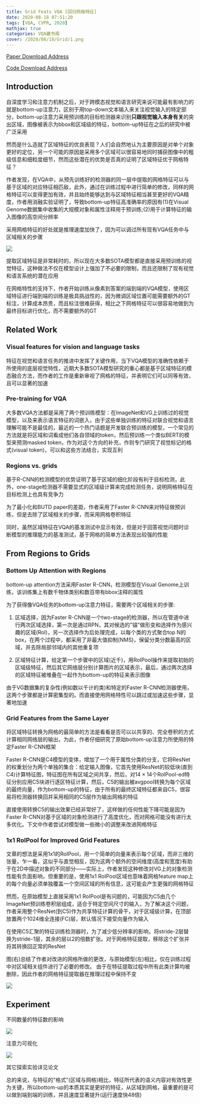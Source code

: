 ```yaml
---
title: Grid Feats VQA [回归网格特征]
date: 2020-08-18 07:51:20
tags: [VQA, CVPR, 2020]
mathjax: true
categories: VQA藏书阁
cover: /2020/08/18/Grid/1.png
---
```

[Paper Download Address](https://arxiv.org/abs/2001.03615)

[Code Download Address](https://github.com/facebookresearch/grid-feats-vqa)

## Introduction

自深度学习和注意力机制之后，对于跨模态视觉和语言研究来说可能最有影响力的就是bottom-up注意力，区别于用top-down文本输入来关注视觉输入的特定部分，bottom-up注意力采用预训练的目标检测器来识别**只跟视觉输入本身有关**的突出区域，图像被表示为bbox和区域级的特征，bottom-up特征在之后的研究中被广泛采用

然而是什么造就了区域特征的优良表现？人们会自然地认为主要原因是对单个对象更好的定位，另一个可能的原因是采用多个区域可以很容易地同时捕获图像中的粗级信息和细粒度细节，然而这些潜在的优势是否真的证明了区域特征优于网格特征？

作者发现，在VQA中，从预先训练好的检测器的同一层中提取的网格特征可以与基于区域的对应特征相匹敌，此外，通过在训练过程中进行简单的修改，同样的网格特征可以变得更加有效，并且始终能够达到与区域特征相当甚至更好的VQA精度，作者用消融实验证明了，导致bottom-up特征高准确率的原因有(1)在Visual Genome数据集中收集的大规模对象和属性注释用于预训练;(2)用于计算特征的输入图像的高空间分辨率

采用网格特征的好处就是推理速度加快了，因为可以调过所有现有VQA任务中与区域相关的步骤

![](1.png)

提取区域特征是非常耗时的，所以现在大多数SOTA模型都是直接采用预训练的视觉特征，这种做法不仅在模型设计上强加了不必要的限制，而且还限制了现有视觉和语言系统的潜在应用

在网格特性的支持下，作者开始训练从像素到答案的端到端的VQA模型，使用区域特征进行端到端的训练是极具挑战性的，因为微调区域位置可能需要额外的GT标注，计算成本昂贵，而且标注很难获得，相比之下网格特征可以很容易地做到为最终目标进行优化，而不需要额外的GT

## Related Work

### Visual features for vision and language tasks

特征在视觉和语言任务的推进中发挥了关键作用，当下VQA模型的准确性依赖于所使用的底层视觉特性，近期大多数SOTA模型研究的重心都是基于区域特征的模态融合方法，而作者的工作是重新审视了网格的特征，并表明它们可以同等有效，且可以显著的加速

### Pre-training for VQA

大多数VQA方法都是采用了两个预训练模型：在ImageNet和VG上训练过的视觉模型，以及来表示语言特征的词嵌入，由于这些单独训练的特征对联合视觉和语言理解可能不是最佳的，最近的一个热门话题是开发联合预训练的模型，一个常见的方法就是将区域和词看成他们各自领域的token，然后预训练一个类似BERT的模型来预测masked token，作为对这个方向的补充，作则专门研究了视觉标记的格式(visual token)，可以和这些方法结合，实现互利

### Regions vs. grids

基于R-CNN的检测模型的优势证明了基于区域的细化阶段有利于目标检测，此外，one-stage检测器不需要显式的区域级计算来完成检测任务，说明网格特征在目标检测上也具有竞争力

为了最小化和BUTD paper的差距，作者采用了Faster R-CNN来对特征做预训练，但是去除了区域相关的步骤，而采用网格卷积特征

同时，虽然区域特征在VQA的基准测试中显示有效，但是对于回答视觉问题时诊断模型的推理能力的基准测试，基于网格的简单方法表现出较强的性能

## From Regions to Grids

### Bottom Up Attention with Regions

bottom-up attention方法采用Faster R-CNN，检测模型在Visual Genome上训练，该训练集上有数千物体类别和数百带有bbox注释的属性

为了获得像VQA任务的bottom-up注意力特征，需要两个区域相关的步骤:

1. 区域选择，因为Faster R-CNN是一个two-stage的检测器，所以在管道中进行两次区域选择，第一次是通过RPN，其对候选的"锚"做形变和选择作为感兴趣的区域(RoI)，另一次选择作为后处理完成，以每个类的方式聚合top N的box，在两个过程中，都采用了非最大值抑制(NMS)，保留分类分数最高的区域，并去除局部邻域内的其他重复项

2. 区域特征计算，给定第一个步骤中的区域(近千)，用RoIPool操作来提取初始的区域级特征，然后其它网络层分别计算图片的区域表示，最后，通过两次选择的区域特征被堆叠在一起作为bottom-up的特征来表示图像

由于VG数据集的复杂性(例如数以千计的类)和特定的Faster R-CNN检测器使用，这两个步骤都是计算密集型的。而直接使用网格特性可以跳过或加速这些步骤，显著地加速

### Grid Features from the Same Layer

将区域特征转换为网格的最简单的方法是看看是否可以以共享的、完全卷积的方式计算相同网络层的输出，为此，作者仔细研究了原始bottom-up注意力所使用的特定Faster R-CNN框架

Faster R-CNN是C4模型的变体，增加了一个用于属性分类的分支，它将ResNet的权重划分为两个单独的集合：给定输入图像，它首先使用ResNet的较低块(直到C4)计算特征图，特征图在所有区域之间共享，然后，对$14 \times 14$个RoIPool-ed特征分别应用C5块进行逐区特征计算，然后，C5的输出被avgpool转换为每个区域的最终向量，作为bottom-up的特征，由于所有的最终区域特征都来自C5，很容易将检测器转换回并采用相同的C5层作为输出网格的特征

直接使用转换C5的输出效果已经非常好了，这样做的任何性能下降可能是因为Faster R-CNN对基于区域的对象检测进行了高度优化，而对网格可能没有进行太多优化。下文中作者尝试对模型做一些微小的调整来改进网格特征

### 1x1 RoIPool for Improved Grid Features

文章的想法是采用1x1的RoIPool，用一个简单的向量来表示每个区域，而非三维的张量，乍一看，这似乎与直觉相反，因为这两个额外的空间维度(高度和宽度)有助于在2D中描述对象的不同部分——实际上，作者发现这种修改对VG上的对象检测性能有负面影响，但重要的是，使用1x1 RoIPool区域也意味着网格feature map上的每个向量必须单独覆盖一个空间区域的所有信息，这可能会产生更强的网格特征

然而，在原始模型上直接采用1x1 RoIPool是有问题的，可能因为C5由几个ImageNet预训练卷积层组成，适合于特定空间尺寸的输入，为了解决这个问题，作者采用整个ResNet(到C5)作为共享特征计算的骨干，对于区域级计算，在顶部放置两个1024维全连接(FC)层，默认情况下接受向量作为输入

在使用C5汇聚的特征训练检测器时，为了减少低分辨率的影响，将stride-2层替换为stride-1层，其余的层以2的倍数扩张。对于网格特征提取，移除这个扩张并将其转换回正常的ResNet

图(右)总结了作者对改进的网格所做的更改，与原始模型(左)相比，仅在训练过程中对区域相关组件进行了必要的修改。 由于在特征提取过程中所有此类计算均被删除，因此作者的网格特征提取器在推理过程中保持不变

![](2.png)

## Experiment

不同数量的特征数的影响

![](3.png)

注意力可视化

![](4.png)

其它探索实验详见论文

总的来说，与特征的"格式"(区域与网格)相比，特征所代表的语义内容对有效性更为关键，所以bottom-up的本质其实是更好的特征，从区域到网格，最重要的是可以做到端到端的训练，并且速度显著提升(运行速度快48倍)